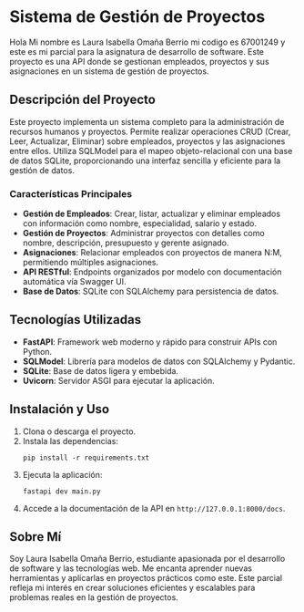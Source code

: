 # Sistema de Gestión de Proyectos

Hola Mi nombre es Laura Isabella Omaña Berrio mi codigo es 67001249 y este es mi parcial para la asignatura de desarrollo de software. Este proyecto es una API donde se gestionan empleados, proyectos y sus asignaciones en un sistema de gestión de proyectos.

## Descripción del Proyecto

Este proyecto implementa un sistema completo para la administración de recursos humanos y proyectos. Permite realizar operaciones CRUD (Crear, Leer, Actualizar, Eliminar) sobre empleados, proyectos y las asignaciones entre ellos. Utiliza SQLModel para el mapeo objeto-relacional con una base de datos SQLite, proporcionando una interfaz sencilla y eficiente para la gestión de datos.

### Características Principales

- **Gestión de Empleados**: Crear, listar, actualizar y eliminar empleados con información como nombre, especialidad, salario y estado.
- **Gestión de Proyectos**: Administrar proyectos con detalles como nombre, descripción, presupuesto y gerente asignado.
- **Asignaciones**: Relacionar empleados con proyectos de manera N:M, permitiendo múltiples asignaciones.
- **API RESTful**: Endpoints organizados por modelo con documentación automática vía Swagger UI.
- **Base de Datos**: SQLite con SQLAlchemy para persistencia de datos.

## Tecnologías Utilizadas

- **FastAPI**: Framework web moderno y rápido para construir APIs con Python.
- **SQLModel**: Librería para modelos de datos con SQLAlchemy y Pydantic.
- **SQLite**: Base de datos ligera y embebida.
- **Uvicorn**: Servidor ASGI para ejecutar la aplicación.

## Instalación y Uso

1. Clona o descarga el proyecto.
2. Instala las dependencias:
   ```
   pip install -r requirements.txt
   ```
3. Ejecuta la aplicación:
   ```
   fastapi dev main.py
   ```
4. Accede a la documentación de la API en `http://127.0.0.1:8000/docs`.

## Sobre Mí

Soy Laura Isabella Omaña Berrio, estudiante apasionada por el desarrollo de software y las tecnologías web. Me encanta aprender nuevas herramientas y aplicarlas en proyectos prácticos como este. Este parcial refleja mi interés en crear soluciones eficientes y escalables para problemas reales en la gestión de proyectos.
